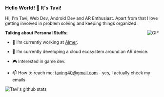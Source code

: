 ### Hello World! 👋 It's [Tavi!](https://sakigo9.github.io/MyPortfolio/)


Hi, I'm Tavi, Web Dev, Android Dev and AR Enthusiast. Apart from that I love getting involved in problem solving and keeping things organized.

<img align="right" alt="GIF" src="https://giphy.com/embed/24hRt4e4FOX6PxVgGy" />

**Talking about Personal Stuffs:**

- 🥽 I’m currently working at [Almer](https://github.com/Almer-Technologies).

- 🌱 I’m currently developing a cloud ecosystem around an AR device.

- 🎮 Interested in game dev.

- 📫 How to reach me: taving40@gmail.com - yes, I actually check my emails


![Tavi's github stats](https://github-readme-stats.vercel.app/api?username=Taving40&show_icons=true&hide_border=true)
